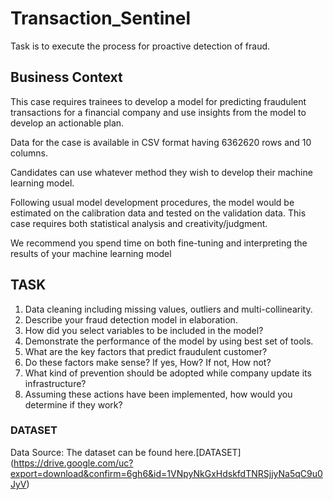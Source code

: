 # Transaction_Sentinel
Task is to execute the process for proactive detection of fraud.

## Business Context

This case requires trainees to develop a model for predicting fraudulent transactions for a financial company and use insights from the model to develop an actionable plan. 

Data for the case is available in CSV format having 6362620 rows and 10 columns.

Candidates can use whatever method they wish to develop their machine learning model.

Following usual model development procedures, the model would be estimated on the calibration data and tested on the validation data. This case requires both statistical analysis and creativity/judgment. 

We recommend you spend time on both fine-tuning and interpreting the results of your machine learning model

## TASK

1. Data cleaning including missing values, outliers and multi-collinearity.
2. Describe your fraud detection model in elaboration.
3. How did you select variables to be included in the model?
4. Demonstrate the performance of the model by using best set of tools.
5. What are the key factors that predict fraudulent customer?
6. Do these factors make sense? If yes, How? If not, How not?
7. What kind of prevention should be adopted while company update its infrastructure?
8. Assuming these actions have been implemented, how would you determine if they work?

### DATASET

Data Source: The dataset can be found here.[DATASET] (https://drive.google.com/uc?export=download&confirm=6gh6&id=1VNpyNkGxHdskfdTNRSjjyNa5qC9u0JyV)
